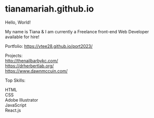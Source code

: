 # tianamariah.github.io
Hello, World! 

My name is Tiana & I am currently a Freelance front-end Web Developer available for hire! 

Portfolio:
https://vtee28.github.io/port2023/



Projects:<br>
http://thenailbarbykc.com/<br>
https://drherbertlab.org/<br>
https://www.dawnmccuin.com/





Top Skills: 

HTML<br>
CSS<br>
Adobe Illustrator<br>
JavaScript<br>
React.js 
